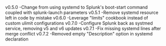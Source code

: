 v0.5.0
  -Change from using systemd to Splunk's boot-start command coupled with splunk-launch parameters
v0.5.1
  -Remove systemd resource left in code by mistake
v0.6.0
  -Leverage "limits" cookbook instead of custom ulimit configurations
v0.7.0
  -Configure Splunk back as systmed service, removing v5 and v6 updates
v0.7.1
  -Fix missing systemd lines after merge conflict
v0.7.2
  -Removed empty "Description" option in systemd declaration
